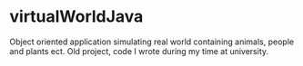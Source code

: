 # virtualWorldJava
Object oriented application simulating real world containing animals, people and plants ect. Old project, code I wrote during my time at university.
